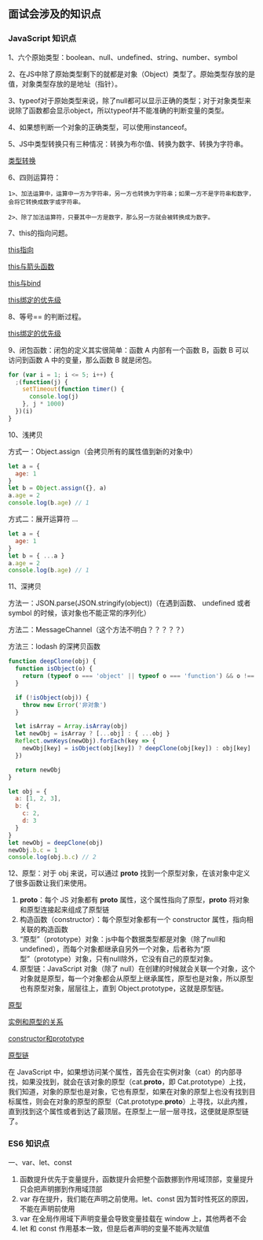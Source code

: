 ## 面试会涉及的知识点

### JavaScript 知识点
1、六个原始类型：boolean、null、undefined、string、number、symbol

2、在JS中除了原始类型剩下的就都是对象（Object）类型了。原始类型存放的是值，对象类型存放的是地址（指针）。

3、typeof对于原始类型来说，除了null都可以显示正确的类型；对于对象类型来说除了函数都会显示object，所以typeof并不能准确的判断变量的类型。

4、如果想判断一个对象的正确类型，可以使用instanceof。

5、JS中类型转换只有三种情况：转换为布尔值、转换为数字、转换为字符串。

[类型转换](./img/类型转换.png)

6、四则运算符：

    1>、加法运算中，运算中一方为字符串，另一方也转换为字符串；如果一方不是字符串和数字，会将它转换成数字或字符串。

    2>、除了加法运算符，只要其中一方是数字，那么另一方就会被转换成为数字。

7、this的指向问题。

[this指向](./img/this.png)

[this与箭头函数](./img/this与箭头函数.png)

[this与bind](./img/this与bind.png)

[this绑定的优先级](./img/this绑定的优先级.png)

8、等号== 的判断过程。

[this绑定的优先级](./img/等号和全等.jpeg)

9、闭包函数：闭包的定义其实很简单：函数 A 内部有一个函数 B，函数 B 可以访问到函数 A 中的变量，那么函数 B 就是闭包。
``` js
for (var i = 1; i <= 5; i++) {
  ;(function(j) {
    setTimeout(function timer() {
      console.log(j)
    }, j * 1000)
  })(i)
}
```

10、浅拷贝

方式一：Object.assign（会拷贝所有的属性值到新的对象中）
``` js
let a = {
  age: 1
}
let b = Object.assign({}, a)
a.age = 2
console.log(b.age) // 1
```

方式二：展开运算符 ...
``` js
let a = {
  age: 1
}
let b = { ...a }
a.age = 2
console.log(b.age) // 1
```

11、深拷贝

方法一：JSON.parse(JSON.stringify(object))（在遇到函数、 undefined 或者 symbol 的时候，该对象也不能正常的序列化）

方法二：MessageChannel（这个方法不明白？？？？？）

方法三：lodash 的深拷贝函数
```js
function deepClone(obj) {
  function isObject(o) {
    return (typeof o === 'object' || typeof o === 'function') && o !== null
  }

  if (!isObject(obj)) {
    throw new Error('非对象')
  }

  let isArray = Array.isArray(obj)
  let newObj = isArray ? [...obj] : { ...obj }
  Reflect.ownKeys(newObj).forEach(key => {
    newObj[key] = isObject(obj[key]) ? deepClone(obj[key]) : obj[key]
  })

  return newObj
}

let obj = {
  a: [1, 2, 3],
  b: {
    c: 2,
    d: 3
  }
}
let newObj = deepClone(obj)
newObj.b.c = 1
console.log(obj.b.c) // 2
```

12、原型：对于 obj 来说，可以通过 __proto__ 找到一个原型对象，在该对象中定义了很多函数让我们来使用。

1. __proto__：每个 JS 对象都有 __proto__ 属性，这个属性指向了原型，__proto__ 将对象和原型连接起来组成了原型链
2. 构造函数（constructor）：每个原型对象都有一个 constructor 属性，指向相关联的构造函数
3. “原型”（prototype）对象：js中每个数据类型都是对象（除了null和undefined），而每个对象都继承自另外一个对象，后者称为“原型”（prototype）对象，只有null除外，它没有自己的原型对象。
4. 原型链：JavaScript 对象（除了 null）在创建的时候就会关联一个对象，这个对象就是原型，每一个对象都会从原型上继承属性，原型也是对象，所以原型也有原型对象，层层往上，直到 Object.prototype，这就是原型链。

[原型](./img/原型.jpeg)

[实例和原型的关系](./img/实例和原型的关系.png)

[constructor和prototype](./img/constructor和prototype.png)

[原型链](./img/原型链.png)

在 JavaScript 中，如果想访问某个属性，首先会在实例对象（cat）的内部寻找，如果没找到，就会在该对象的原型（cat.__proto__，即 Cat.prototype）上找，我们知道，对象的原型也是对象，它也有原型，如果在对象的原型上也没有找到目标属性，则会在对象的原型的原型（Cat.prototype.__proto__）上寻找，以此内推，直到找到这个属性或者到达了最顶层。在原型上一层一层寻找，这便就是原型链了。


### ES6 知识点
一、var、let、const
1.  函数提升优先于变量提升，函数提升会把整个函数挪到作用域顶部，变量提升只会把声明挪到作用域顶部
2. var 存在提升，我们能在声明之前使用。let、const 因为暂时性死区的原因，不能在声明前使用
3. var 在全局作用域下声明变量会导致变量挂载在 window 上，其他两者不会
4. let 和 const 作用基本一致，但是后者声明的变量不能再次赋值